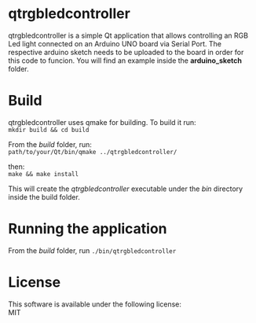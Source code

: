 # qtrgbledcontroller
qtrgbledcontroller is a simple Qt application that allows controlling an RGB Led light connected on an Arduino UNO board via Serial Port. The respective arduino sketch needs to be uploaded to the board in order for this code to funcion. You will find an example inside the **arduino_sketch** folder.

# Build
qtrgbledcontroller uses qmake for building. To build it run:  
``mkdir build && cd build``

From the *build* folder, run:  
``
path/to/your/Qt/bin/qmake ../qtrgbledcontroller/
``  

then:  
``make && make install``

This will create the *qtrgbledcontroller* executable under the *bin* directory inside the build folder.

# Running the application
From the *build* folder, run
``
./bin/qtrgbledcontroller
``


# License
This software is available under the following license:  
MIT
